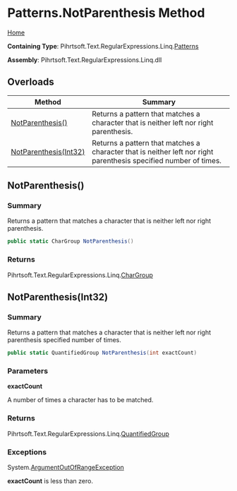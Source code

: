# Patterns\.NotParenthesis Method

[Home](../../../../../../README.md)

**Containing Type**: Pihrtsoft\.Text\.RegularExpressions\.Linq\.[Patterns](../README.md)

**Assembly**: Pihrtsoft\.Text\.RegularExpressions\.Linq\.dll

## Overloads

| Method | Summary |
| ------ | ------- |
| [NotParenthesis()](#Pihrtsoft_Text_RegularExpressions_Linq_Patterns_NotParenthesis) | Returns a pattern that matches a character that is neither left nor right parenthesis\. |
| [NotParenthesis(Int32)](#Pihrtsoft_Text_RegularExpressions_Linq_Patterns_NotParenthesis_System_Int32_) | Returns a pattern that matches a character that is neither left nor right parenthesis specified number of times\. |

## NotParenthesis\(\) <a name="Pihrtsoft_Text_RegularExpressions_Linq_Patterns_NotParenthesis"></a>

### Summary

Returns a pattern that matches a character that is neither left nor right parenthesis\.

```csharp
public static CharGroup NotParenthesis()
```

### Returns

Pihrtsoft\.Text\.RegularExpressions\.Linq\.[CharGroup](../../CharGroup/README.md)

## NotParenthesis\(Int32\) <a name="Pihrtsoft_Text_RegularExpressions_Linq_Patterns_NotParenthesis_System_Int32_"></a>

### Summary

Returns a pattern that matches a character that is neither left nor right parenthesis specified number of times\.

```csharp
public static QuantifiedGroup NotParenthesis(int exactCount)
```

### Parameters

**exactCount**

A number of times a character has to be matched\.

### Returns

Pihrtsoft\.Text\.RegularExpressions\.Linq\.[QuantifiedGroup](../../QuantifiedGroup/README.md)

### Exceptions

System\.[ArgumentOutOfRangeException](https://docs.microsoft.com/en-us/dotnet/api/system.argumentoutofrangeexception)

**exactCount** is less than zero\.

